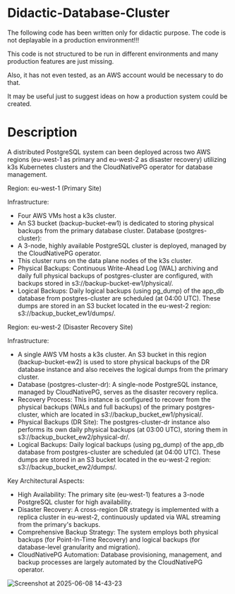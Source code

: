 # Didactic-Database-Cluster

The following code has been written only for didactic purpose.
The code is not deplayable in a production environment!!!

This code is not structured to be run in different environments and many production features are just missing.

Also, it has not even tested, as an AWS account would be necessary to do that.

It may be useful just to suggest ideas on how a production system could be created.


# Description


A distributed PostgreSQL system can been deployed across two AWS regions (eu-west-1 as primary and eu-west-2 as disaster recovery) utilizing k3s Kubernetes clusters and the CloudNativePG operator for database management.

Region: eu-west-1 (Primary Site)

Infrastructure: 
- Four AWS VMs host a k3s cluster.
- An S3 bucket (backup-bucket-ew1) is dedicated to storing physical backups from the primary database cluster.
Database (postgres-cluster):
- A 3-node, highly available PostgreSQL cluster is deployed, managed by the CloudNativePG operator.
- This cluster runs on the data plane nodes of the k3s cluster.
- Physical Backups: Continuous Write-Ahead Log (WAL) archiving and daily full physical backups of postgres-cluster are configured, with backups stored in s3://backup-bucket-ew1/physical/.
- Logical Backups: Daily logical backups (using pg_dump) of the app_db database from postgres-cluster are scheduled (at 04:00 UTC). These dumps are stored in an S3 bucket located in the eu-west-2 region: s3://backup_bucket_ew1/dumps/.


Region: eu-west-2 (Disaster Recovery Site)

Infrastructure: 
- A single AWS VM hosts a k3s cluster. An S3 bucket in this region (backup-bucket-ew2) is used to store physical backups of the DR database instance and also receives the logical dumps from the primary cluster.
- Database (postgres-cluster-dr): A single-node PostgreSQL instance, managed by CloudNativePG, serves as the disaster recovery replica.
- Recovery Process: This instance is configured to recover from the physical backups (WALs and full backups) of the primary postgres-cluster, which are located in s3://backup_bucket_ew1/physical/.
- Physical Backups (DR Site): The postgres-cluster-dr instance also performs its own daily physical backups (at 03:00 UTC), storing them in s3://backup_bucket_ew2/physical-dr/.
- Logical Backups: Daily logical backups (using pg_dump) of the app_db database from postgres-cluster are scheduled (at 04:00 UTC). These dumps are stored in an S3 bucket located in the eu-west-2 region: s3://backup_bucket_ew2/dumps/.


Key Architectural Aspects:

- High Availability: The primary site (eu-west-1) features a 3-node PostgreSQL cluster for high availability.
- Disaster Recovery: A cross-region DR strategy is implemented with a replica cluster in eu-west-2, continuously updated via WAL streaming from the primary's backups.
- Comprehensive Backup Strategy: The system employs both physical backups (for Point-In-Time Recovery) and logical backups (for database-level granularity and migration).
- CloudNativePG Automation: Database provisioning, management, and backup processes are largely automated by the CloudNativePG operator.

![Screenshot at 2025-06-08 14-43-23](https://github.com/user-attachments/assets/779bc11f-c837-4bd8-9ea8-0ffa7b37447c)

